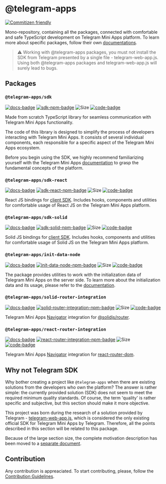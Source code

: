 [code-badge]: https://img.shields.io/badge/source-black?logo=github

# @telegram-apps

[![Commitizen friendly](https://img.shields.io/badge/commitizen-friendly-brightgreen.svg)](http://commitizen.github.io/cz-cli/)

Mono-repository, containing all the packages, connected with comfortable and safe TypeScript
development on Telegram Mini Apps platform. To learn more about specific packages, follow
their own [documentations](https://docs.telegram-mini-apps.com).

> ⚠️ Working with @telegram-apps packages, you must not install the SDK from Telegram presented by
> a single file - telegram-web-app.js. Using both @telegram-apps packages and telegram-web-app.js
> will surely lead to bugs.

## Packages

[docs-badge]: https://img.shields.io/badge/documentation-a?logo=gitbook&logoColor=white&color=%23007AFF

### `@telegram-apps/sdk`

[sdk-npm-badge]: https://img.shields.io/npm/v/@telegram-apps/sdk?logo=npm

[![docs-badge]](https://docs.telegram-mini-apps.com/packages/telegram-apps-sdk)
[![sdk-npm-badge]](https://npmjs.com/package/@telegram-apps/sdk)
![Size](https://img.shields.io/bundlephobia/minzip/@telegram-apps/sdk)
[![code-badge]](https://github.com/Telegram-Mini-Apps/telegram-apps/tree/master/packages/sdk)

Made from scratch TypeScript library for seamless communication with Telegram Mini Apps
functionality.

The code of this library is designed to simplify the process of developers interacting with Telegram
Mini Apps. It consists of several individual components, each responsible for a specific aspect of
the Telegram Mini Apps ecosystem.

Before you begin using the SDK, we highly recommend familiarizing yourself with the Telegram Mini
Apps [documentation](https://docs.telegram-mini-apps.com/platform/about)
to grasp the fundamental concepts of the platform.

### `@telegram-apps/sdk-react`

[sdk-react-npm-badge]: https://img.shields.io/npm/v/@telegram-apps/sdk-react?logo=npm

[![docs-badge]](https://docs.telegram-mini-apps.com/packages/telegram-apps-sdk-react)
[![sdk-react-npm-badge]](https://npmjs.com/package/@telegram-apps/sdk-react)
![Size](https://img.shields.io/bundlephobia/minzip/@telegram-apps/sdk-react)
[![code-badge]](https://github.com/Telegram-Mini-Apps/telegram-apps/tree/master/packages/sdk-react)

React JS bindings for [client SDK](https://docs.telegram-mini-apps.com/packages/telegram-apps-sdk). Includes
hooks, components and utilities for comfortable usage of React JS on the Telegram Mini Apps platform.

### `@telegram-apps/sdk-solid`

[sdk-solid-npm-badge]: https://img.shields.io/npm/v/@telegram-apps/sdk-solid?logo=npm

[![docs-badge]](https://docs.telegram-mini-apps.com/packages/telegram-apps-sdk-solid)
[![sdk-solid-npm-badge]](https://npmjs.com/package/@telegram-apps/sdk-solid)
![Size](https://img.shields.io/bundlephobia/minzip/@telegram-apps/sdk-solid)
[![code-badge]](https://github.com/Telegram-Mini-Apps/telegram-apps/tree/master/packages/sdk-solid)

Solid JS bindings
for [client SDK](https://docs.telegram-mini-apps.com/packages/telegram-apps-sdk). Includes
hooks, components and utilities
for comfortable usage of Solid JS on the Telegram Mini Apps platform.

### `@telegram-apps/init-data-node`

[init-data-node-npm-badge]: https://img.shields.io/npm/v/@telegram-apps/init-data-node?logo=npm

[![docs-badge]](https://docs.telegram-mini-apps.com/packages/telegram-apps-init-data-node)
[![init-data-node-npm-badge]](https://npmjs.com/package/@telegram-apps/init-data-node)
![Size](https://img.shields.io/bundlephobia/minzip/@telegram-apps/init-data-node)
[![code-badge]](https://github.com/Telegram-Mini-Apps/telegram-apps/tree/master/packages/init-data-node)

The package provides utilities to work with the initialization data of Telegram Mini Apps on the
server side. To learn more about the initialization data and its usage, please refer to
the [documentation](https://docs.telegram-mini-apps.com/platform/launch-parameters).

### `@telegram-apps/solid-router-integration`

[solid-router-integration-npm-badge]: https://img.shields.io/npm/v/@telegram-apps/solid-router-integration?logo=npm

[![docs-badge]](https://docs.telegram-mini-apps.com/packages/telegram-apps-solid-router-integration)
[![solid-router-integration-npm-badge]](https://npmjs.com/package/@telegram-apps/solid-router-integration)
![Size](https://img.shields.io/bundlephobia/minzip/@telegram-apps/solid-router-integration)
[![code-badge]](https://github.com/Telegram-Mini-Apps/telegram-apps/tree/master/packages/solid-router-integration)

Telegram Mini Apps [Navigator](https://docs.telegram-mini-apps.com/packages/telegram-apps-sdk/navigation)
integration for [@solidjs/router](https://www.npmjs.com/package/@solidjs/router).

### `@telegram-apps/react-router-integration`

[react-router-integration-npm-badge]: https://img.shields.io/npm/v/@telegram-apps/react-router-integration?logo=npm

[![docs-badge]](https://docs.telegram-mini-apps.com/packages/telegram-apps-react-router-integration)
[![react-router-integration-npm-badge]](https://npmjs.com/package/@telegram-apps/react-router-integration)
![Size](https://img.shields.io/bundlephobia/minzip/@telegram-apps/react-router-integration)
[![code-badge]](https://github.com/Telegram-Mini-Apps/telegram-apps/tree/master/packages/react-router-integration)

Telegram Mini Apps [Navigator](https://docs.telegram-mini-apps.com/packages/telegram-apps-sdk/navigation)
integration for [react-router-dom](https://www.npmjs.com/package/react-router-dom).

## Why not Telegram SDK

Why bother creating a project like `@telegram-apps` when there are existing solutions from the developers
who own the platform? The answer is rather simple: the currently provided solution (SDK) does not
seem to meet the required minimum quality standards. Of course, the term 'quality' is rather
specific and subjective, but this section should make it more objective.

This project was born during the research of a solution provided by
Telegram - [telegram-web-app.js](https://telegram.org/js/telegram-web-app.js), which is considered
the only existing official SDK for Telegram Mini Apps by Telegram. Therefore, all the points
described in this section will be related to this package.

Because of the large section size, the complete motivation description has been moved to a [separate
document](./MOTIVATION.md).

## Contribution

Any contribution is appreaciated. To start contributing, please, follow
the [Contribution Guidelines](./CONTRIBUTING.md).
